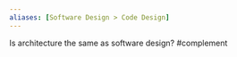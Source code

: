 ```yaml
---
aliases: [Software Design > Code Design]
---
```


Is architecture the same as software design? #complement 